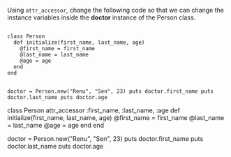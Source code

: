 Using `attr_accessor`, change the following code so
that we can change the
instance variables inside
the **doctor** instance of the Person class.

<Editor lang="ruby" type="exercise">
<code>
class Person
  def initialize(first_name, last_name, age)
    @first_name = first_name
    @last_name = last_name
    @age = age
  end
end

doctor = Person.new("Renu", "Sen", 23)
puts doctor.first_name
puts doctor.last_name
puts doctor.age
</code>

<solution>
class Person
  attr_accessor :first_name, :last_name, :age
  def initialize(first_name, last_name, age)
    @first_name = first_name
    @last_name = last_name
    @age = age
  end
end

doctor = Person.new("Renu", "Sen", 23)
puts doctor.first_name
puts doctor.last_name
puts doctor.age
</solution>
</Editor>
